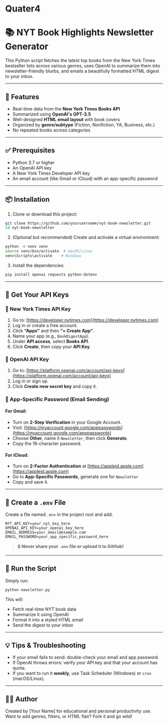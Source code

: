 # Quater4
# 📚 NYT Book Highlights Newsletter Generator

This Python script fetches the latest top books from the New York Times bestseller lists across various genres, uses OpenAI to summarize them into newsletter-friendly blurbs, and emails a beautifully formatted HTML digest to your inbox.

---

## 🧰 Features

- Real-time data from the **New York Times Books API**
- Summarized using **OpenAI's GPT-3.5**
- Well-designed **HTML email layout** with book covers
- Organized by **genre/subtype** (Fiction, Nonfiction, YA, Business, etc.)
- No repeated books across categories

---

## ✅ Prerequisites

- Python 3.7 or higher
- An OpenAI API key
- A New York Times Developer API key
- An email account (like Gmail or iCloud) with an app-specific password

---

## 📦 Installation

1. Clone or download this project:

```bash
git clone https://github.com/yourusername/nyt-book-newsletter.git
cd nyt-book-newsletter
```

2. (Optional but recommended) Create and activate a virtual environment:

```bash
python -m venv venv
source venv/bin/activate  # macOS/Linux
venv\Scripts\activate    # Windows
```

3. Install the dependencies:

```bash
pip install openai requests python-dotenv
```

---

## 🔐 Get Your API Keys

### 📘 New York Times API Key

1. Go to: [https://developer.nytimes.com](https://developer.nytimes.com)
2. Log in or create a free account.
3. Click **“Apps”** and then **“+ Create App”**.
4. Name your app (e.g., `BookDigestApp`).
5. Under **API access**, select **Books API**.
6. Click **Create**, then copy your **API Key**.

### 🧠 OpenAI API Key

1. Go to: [https://platform.openai.com/account/api-keys](https://platform.openai.com/account/api-keys)
2. Log in or sign up.
3. Click **Create new secret key** and copy it.

### 📧 App-Specific Password (Email Sending)

#### For Gmail:
- Turn on **2-Step Verification** in your Google Account.
- Visit: [https://myaccount.google.com/apppasswords](https://myaccount.google.com/apppasswords)
- Choose **Other**, name it `Newsletter`, then click **Generate**.
- Copy the 16-character password.

#### For iCloud:
- Turn on **2-Factor Authentication** at [https://appleid.apple.com](https://appleid.apple.com)
- Go to **App-Specific Passwords**, generate one for `Newsletter`
- Copy and save it.

---

## 📝 Create a `.env` File

Create a file named `.env` in the project root and add:

```env
NYT_API_KEY=your_nyt_key_here
OPENAI_API_KEY=your_openai_key_here
EMAIL_ADDRESS=your_email@example.com
EMAIL_PASSWORD=your_app_specific_password_here
```

> 🔒 **Never share your `.env` file or upload it to GitHub!**

---

## 🚀 Run the Script

Simply run:

```bash
python newsletter.py
```

This will:
- Fetch real-time NYT book data
- Summarize it using OpenAI
- Format it into a styled HTML email
- Send the digest to your inbox

---

## 💡 Tips & Troubleshooting

- If your email fails to send: double-check your email and app password.
- If OpenAI throws errors: verify your API key and that your account has quota.
- If you want to run it **weekly**, use Task Scheduler (Windows) or `cron` (macOS/Linux).

---

## 👨‍💻 Author
Created by [Your Name] for educational and personal productivity use. Want to add genres, filters, or HTML flair? Fork it and go wild!
